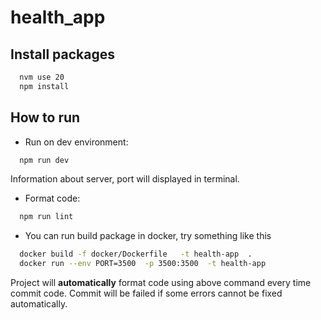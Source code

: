 # health_app

## Install packages


```bash
  nvm use 20
  npm install
```

## How to run

- Run on dev environment:

```bash
  npm run dev
```

Information about server, port will displayed in terminal.

- Format code:

```bash
  npm run lint
```

- You can run build package in docker, try something like this

```bash
  docker build -f docker/Dockerfile   -t health-app  .
  docker run --env PORT=3500  -p 3500:3500  -t health-app
```

Project will **automatically** format code using above command every time commit code. Commit will be failed if some errors cannot be fixed automatically.
